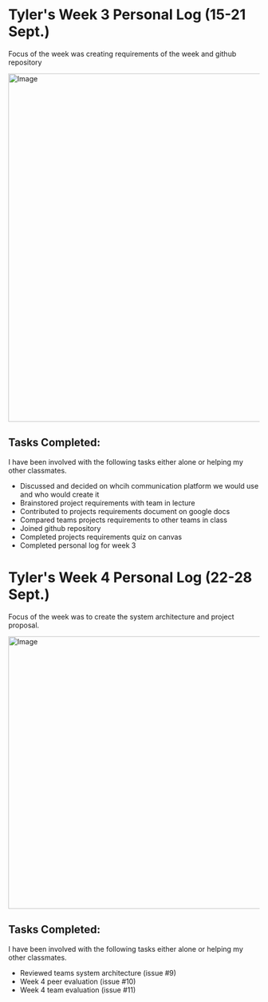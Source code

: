 # Tyler's Week 3 Personal Log (15-21 Sept.)

Focus of the week was creating requirements of the week and github repository


<img width="1211" height="698" alt="Image" src="https://github.com/user-attachments/assets/2784c6f4-4d04-4359-b313-3ebe5a6c989c" />

## Tasks Completed:
I have been involved with the following tasks either alone or helping my other classmates.

- Discussed and decided on whcih communication platform we would use and who would create it
- Brainstored project requirements with team in lecture
- Contributed to projects requirements document on google docs
- Compared teams projects requirements to other teams in class
- Joined github repository
- Completed projects requirements quiz on canvas
- Completed personal log for week 3

# Tyler's Week 4 Personal Log (22-28 Sept.)

Focus of the week was to create the system architecture and project proposal. 

<img width="947" height="546" alt="Image" src="https://github.com/user-attachments/assets/8075be32-5920-4342-99ca-01b187c0ebf7" />


## Tasks Completed:
I have been involved with the following tasks either alone or helping my other classmates.

- Reviewed teams system architecture (issue #9)
- Week 4 peer evaluation (issue #10)
- Week 4 team evaluation (issue #11)